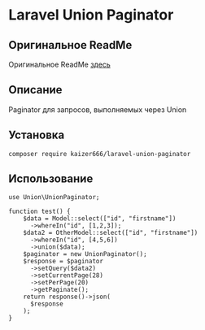 # Laravel Union Paginator

## Оригинальное ReadMe
Оригинальное ReadMe [здесь](README.md)

## Описание
Paginator для запросов, выполняемых через Union

## Установка

```$bash
composer require kaizer666/laravel-union-paginator
```

## Использование

```$php
use Union\UnionPaginator;

function test() {
    $data = Model::select(["id", "firstname"])
      ->whereIn("id", [1,2,3]);
    $data2 = OtherModel::select(["id", "firstname"])
      ->whereIn("id", [4,5,6])
      ->union($data);
    $paginator = new UnionPaginator();
    $response = $paginator
      ->setQuery($data2)
      ->setCurrentPage(28)
      ->setPerPage(20)
      ->getPaginate();
    return response()->json(
      $response
    );
}